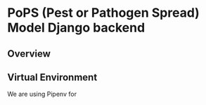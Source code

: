 # PoPS (Pest or Pathogen Spread) Model Django backend

## Overview

## Virtual Environment
We are using Pipenv for 